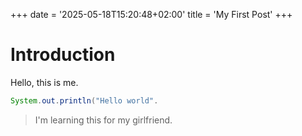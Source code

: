 +++
date = '2025-05-18T15:20:48+02:00'
title = 'My First Post'
+++

# Introduction

Hello, this is me.

```java
System.out.println("Hello world".
```


>I'm learning this for my girlfriend.